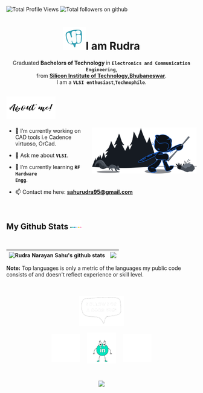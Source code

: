 
<p align="left">
<img src="https://komarev.com/ghpvc/?username=RudraNarayanSahu&label=Profile%20views&color=0e75b6&style=flat" alt="Total Profile Views" />
<img src="https://img.shields.io/github/followers/RudraNarayanSahu?style=social" alt="Total followers on github" />
</p> 





<h1 align="center"><img src="https://github.com/RudraNarayanSahu/RudraNarayanSahu/blob/main/gif/hi.webp" 
         alt="Hi"
         height="60"
         width="60" />I am Rudra
</h1>

<p align="center">Graduated <strong>Bachelors of Technology </strong> in <code><strong>Electronics and Communication Engineering</strong></code>,<br>from <a href="https://silicon.ac.in/"><strong>Silicon Institute of Technology,Bhubaneswar</strong></a>.<br>I am a <code><strong>VLSI enthusiast</strong></code>,<code><strong>Technophile</strong></code>.
</p>





<h2> <img src="https://github.com/RudraNarayanSahu/RudraNarayanSahu/blob/main/gif/aboutMe.webp" height="60" width="130" alt="About Me"/> </h2>

<img width="55%" align="right" alt="Github" src="https://github.com/RudraNarayanSahu/RudraNarayanSahu/blob/main/images/inbox-zero-dark.svg" />


- 🔭 I’m currently working on CAD tools i.e Cadence virtuoso, OrCad.

- 💬 Ask me about <code><strong>VLSI</code></strong>.

- 🌱 I’m currently learning <code><strong>RF Hardware Engg</strong></code>.

- 📫 Contact me here: **sahurudra95@gmail.com**

<br>




<h2>My Github Stats <img src="https://github.com/RudraNarayanSahu/RudraNarayanSahu/blob/main/gif/stats.webp" height="25" width="30" /></h2>
<br>
  
| <img align="center" src="https://github-readme-stats.vercel.app/api?username=RudraNarayanSahu&show_icons=true&include_all_commits=true&theme=tokyonight&hide_border=true" alt="Rudra Narayan Sahu's github stats" /> | <img align="center" src="https://github-readme-stats.vercel.app/api/top-langs/?username=RudraNarayanSahu&layout=defult&theme=tokyonight&hide_border=true" /> |
| ------------- | ------------- |

**Note:** Top languages is only a metric of the languages my public code consists of and doesn't reflect experience or skill level.
<br><br><br>


<p align="center"><img src="https://github.com/RudraNarayanSahu/RudraNarayanSahu/blob/main/gif/followme.webp" width="120px" height="80px"/></p>
<p align="center">
<a href="https://twitter.com/Rudra_Narayan7"><img align="center" src="https://github.com/RudraNarayanSahu/RudraNarayanSahu/blob/main/gif/twitter.webp" alt="Rudra_Narayan7"  width="15%" /></a> &nbsp;&nbsp;&nbsp;
<a href="https://www.linkedin.com/in/rnsahu/"><img align="center" src="https://github.com/RudraNarayanSahu/RudraNarayanSahu/blob/main/gif/linkedin.webp" alt="Rudra Narayan Sahu" width="15%" /></a>&nbsp;&nbsp;&nbsp;&nbsp;
<a href="https://www.instagram.com/rudra.__.narayan/"><img align="center" src="https://github.com/RudraNarayanSahu/RudraNarayanSahu/blob/main/gif/instagram.webp" alt="rudra._.narayan" width="15%" /></a>
</p>

<br>




<p align="center">
  <img src="https://readme-typing-svg.herokuapp.com/?center=true&vCenter=true&color=1F6EEA&size=21&width=800&lines=This+page+is+best+viewed+in+dark+mode.;Hope+you+enjoy!;Let's+get+back+to+cadence+😎." />
</p>

